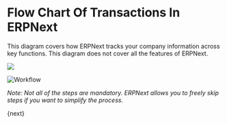 # Flow Chart Of Transactions In ERPNext

This diagram covers how ERPNext tracks your company information across key
functions. This diagram does not cover all the features of ERPNext.

![]({{docs_base_url}}/assets/old_images/erpnext/overview.png)


<img class="screenshot" alt="Workflow" src="{{docs_base_url}}/assets/img/setup/overview.png">

_Note: Not all of the steps are mandatory. ERPNext allows you to freely skip
steps if you want to simplify the process._

{next}
